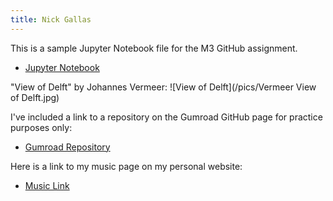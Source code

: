 ```yaml
---
title: Nick Gallas
---
```


This is a sample Jupyter Notebook file for the M3 GitHub assignment.
- [Jupyter Notebook](/jupyternotebook/index.md)

"View of Delft" by Johannes Vermeer:
![View of Delft](/pics/Vermeer View of Delft.jpg)

I've included a link to a repository on the Gumroad GitHub page for practice purposes only:
- [Gumroad Repository](https://github.com/gumroad/wilfred)

Here is a link to my music page on my personal website:
- [Music Link](/music/index.md)
